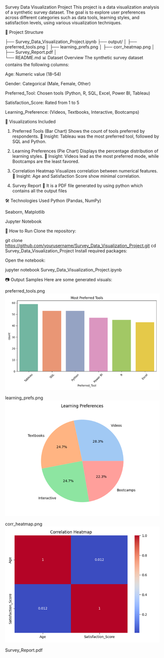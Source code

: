 Survey Data Visualization Project
This project is a data visualization analysis of a synthetic survey dataset. The goal is to explore user preferences across different categories such as data tools, learning styles, and satisfaction levels, using various visualization techniques.

📁 Project Structure

├── Survey_Data_Visualization_Project.ipynb
├── output/
│   ├── preferred_tools.png
│   ├── learning_prefs.png
│   ├── corr_heatmap.png
│   ├── Survey_Report.pdf
│   
└── README.md
📊 Dataset Overview
The synthetic survey dataset contains the following columns:

Age: Numeric value (18–54)

Gender: Categorical (Male, Female, Other)

Preferred_Tool: Chosen tools (Python, R, SQL, Excel, Power BI, Tableau)

Satisfaction_Score: Rated from 1 to 5

Learning_Preference: (Videos, Textbooks, Interactive, Bootcamps)

🧪 Visualizations Included
1. Preferred Tools (Bar Chart)
Shows the count of tools preferred by respondents.
📌 Insight: Tableau was the most preferred tool, followed by SQL and Python.

2. Learning Preferences (Pie Chart)
Displays the percentage distribution of learning styles.
📌 Insight: Videos lead as the most preferred mode, while Bootcamps are the least favored.

3. Correlation Heatmap
Visualizes correlation between numerical features.
📌 Insight: Age and Satisfaction Score show minimal correlation.

4. Survey Report
📌 It is a PDF file generated by using python which contains all the output files

🛠️ Technologies Used
Python (Pandas, NumPy)

Seaborn, Matplotlib

Jupyter Notebook

📌 How to Run
Clone the repository:


git clone https://github.com/yourusername/Survey_Data_Visualization_Project.git
cd Survey_Data_Visualization_Project
Install required packages:

Open the notebook:

jupyter notebook Survey_Data_Visualization_Project.ipynb

📷 Output Samples
Here are some generated visuals:

preferred_tools.png
![preferred_tools](https://github.com/LAXMAN7795/Survey-Data-Visualization-Project/blob/f05a6c3e4023c4da1cea7847165fe0d3717f7807/output/preferred_tools.png)

learning_prefs.png
![learning_prefs](https://github.com/LAXMAN7795/Survey-Data-Visualization-Project/blob/cfe4e6b9f450cc673e1c734f8dca348cf1c3b620/output/learning_prefs.png)

corr_heatmap.png
![corr_heatmap](https://github.com/LAXMAN7795/Survey-Data-Visualization-Project/blob/efbc0eeab5d9d1003bc4e180b6c570dd657e1414/output/corr_heatmap.png)

Survey_Report.pdf
